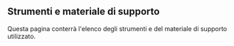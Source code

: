 ## Strumenti e materiale di supporto

Questa pagina conterrà l'elenco degli strumenti e del materiale di supporto utilizzato.